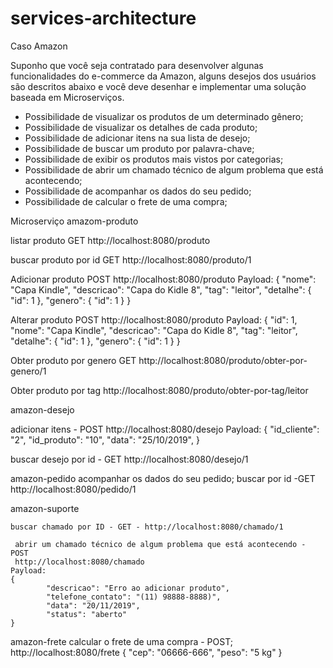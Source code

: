 # services-architecture

Caso Amazon

Suponho que você seja contratado para desenvolver algunas funcionalidades do e-commerce da
Amazon, alguns desejos dos usuários são descritos abaixo e você deve desenhar e implementar uma
solução baseada em Microserviços.
* Possibilidade de visualizar os produtos de um determinado gênero;
* Possibilidade de visualizar os detalhes de cada produto;
* Possibilidade de adicionar itens na sua lista de desejo;
* Possibilidade de buscar um produto por palavra-chave;
* Possibilidade de exibir os produtos mais vistos por categorias;
* Possibilidade de abrir um chamado técnico de algum problema que está acontecendo;
* Possibilidade de acompanhar os dados do seu pedido;
* Possibilidade de calcular o frete de uma compra;


Microserviço amazom-produto

listar produto GET
http://localhost:8080/produto

buscar produto por id GET
http://localhost:8080/produto/1

Adicionar produto POST
http://localhost:8080/produto
Payload:
{
        "nome": "Capa Kindle",
        "descricao": "Capa do Kidle 8",
        "tag": "leitor",
        "detalhe": {
            "id": 1
        },
        "genero": {
            "id": 1
        }
}

Alterar produto POST
http://localhost:8080/produto
Payload:
{
        "id": 1,
        "nome": "Capa Kindle",
        "descricao": "Capa do Kidle 8",
        "tag": "leitor",
        "detalhe": {
            "id": 1
        },
        "genero": {
            "id": 1
        }
}

Obter produto por genero GET
http://localhost:8080/produto/obter-por-genero/1

Obter produto por tag
http://localhost:8080/produto/obter-por-tag/leitor


amazon-desejo

adicionar itens - POST
	http://localhost:8080/desejo
	Payload:
	{
        "id_cliente": "2",
        "id_produto": "10",
        "data": "25/10/2019",
    }
	
buscar desejo por id - GET
	http://localhost:8080/desejo/1
	
	
amazon-pedido
	 acompanhar os dados do seu pedido; buscar por id -GET
	 http://localhost:8080/pedido/1
	
amazon-suporte
	
	buscar chamado por ID - GET - http://localhost:8080/chamado/1
	 
	 abrir um chamado técnico de algum problema que está acontecendo - POST
	 http://localhost:8080/chamado
	Payload:
	{
        	"descricao": "Erro ao adicionar produto",
        	"telefone_contato": "(11) 98888-8888)",
        	"data": "20/11/2019",
        	"status": "aberto"
	}
	 

amazon-frete
	 calcular o frete de uma compra - POST;
	http://localhost:8080/frete
	{
        	"cep": "06666-666",
        	"peso": "5 kg"
	}
	
	

